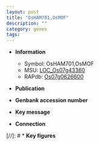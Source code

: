```yaml
---
layout: post
title: "OsHAM701,OsMOF"
description: ""
category: genes
tags: 
---
```


* **Information**  
    + Symbol: OsHAM701,OsMOF  
    + MSU: [LOC_Os07g43360](http://rice.uga.edu/cgi-bin/ORF_infopage.cgi?orf=LOC_Os07g43360)  
    + RAPdb: [Os07g0626600](http://rapdb.dna.affrc.go.jp/viewer/gbrowse_details/irgsp1?name=Os07g0626600)  

* **Publication**  

* **Genbank accession number**  

* **Key message**  

* **Connection**  

[//]: # * **Key figures**  



